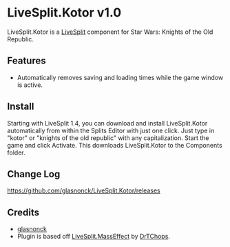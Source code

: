 LiveSplit.Kotor v1.0
====================

LiveSplit.Kotor is a [LiveSplit](http://livesplit.org/) component for Star Wars: Knights of the Old Republic.

Features
--------
  * Automatically removes saving and loading times while the game window is active.

Install
-------
Starting with LiveSplit 1.4, you can download and install LiveSplit.Kotor automatically from within the Splits Editor with just one click. Just type in "kotor" or "knights of the old republic" with any capitalization. Start the game and click Activate. This downloads LiveSplit.Kotor to the Components folder.

Change Log
----------
https://github.com/glasnonck/LiveSplit.Kotor/releases

Credits
-------
  * [glasnonck](http://twitch.tv/glasnonck)
  * Plugin is based off [LiveSplit.MassEffect](https://github.com/drtchops/LiveSplit.MassEffect) by [DrTChops](http://twitch.tv/drtchops).